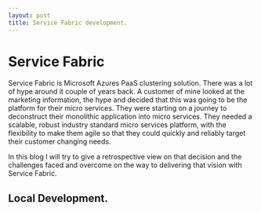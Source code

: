 ```yaml
---
layout: post
title: Service Fabric development.
---
```


# Service Fabric

Service Fabric is Microsoft Azures PaaS clustering solution. There was a lot of hype around it couple of years back. A customer of mine looked at the marketing information, the hype and decided that this was going to be the platform for their micro services. They were starting on a journey to deconstruct their monolithic application into micro services. They needed a scalable, robust industry standard micro services platform, with the flexibility to make them agile so that they could quickly and reliably target their customer changing needs.

In this blog I will try to give a retrospective view on that decision and the challenges faced and overcome on the way to delivering that vision with Service Fabric.

## Local Development.
